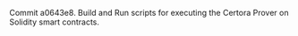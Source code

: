 Commit a0643e8.                    Build and Run scripts for executing the Certora Prover on Solidity smart contracts.
